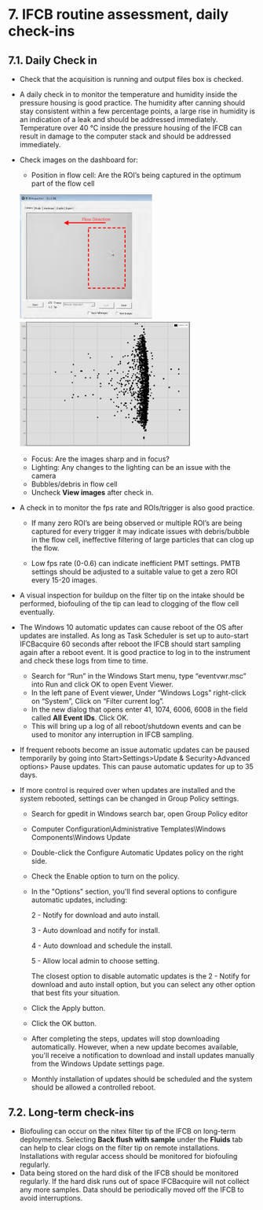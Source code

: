 # 7. IFCB routine assessment, daily check-ins

## 7.1. Daily Check in

- Check that the acquisition is running and output files box is checked.

- A daily check in to monitor the temperature and humidity inside the pressure housing is good practice. The humidity after canning should stay consistent within a few percentage points, a large rise in humidity is an indication of a leak and should be addressed immediately. Temperature over 40 ℃ inside the pressure housing of the IFCB can result in damage to the computer stack and should be addressed immediately.

- Check images on the dashboard for:

  - Position in flow cell: Are the ROI’s being captured in the optimum part of the flow cell

  <img src="README.assets/OptimumRoisPos.png" alt="OptimumRoisPos" style="zoom:50%;" /><img src="README.assets/OptimumRoisPos2.png" alt="OptimumRoisPos2" style="zoom: 67%;" />

  - Focus: Are the images sharp and in focus?
  - Lighting: Any changes to the lighting can be an issue with the camera
  - Bubbles/debris in flow cell
  - Uncheck **View images** after check in.

- A check in to monitor the fps rate and ROIs/trigger is also good practice.

  - If many zero ROI’s are being observed or multiple ROI’s are being captured for every trigger it may indicate issues with debris/bubble in the flow cell, ineffective filtering of large particles that can clog up the flow.

  - Low fps rate (0-0.6) can indicate inefficient PMT settings. PMTB settings should be adjusted to a suitable value to get a zero ROI every 15-20 images.

- A visual inspection for buildup on the filter tip on the intake should be performed, biofouling of the tip can lead to clogging of the flow cell eventually.
- The Windows 10 automatic updates can cause reboot of the OS after updates are installed. As long as Task Scheduler is set up to auto-start IFCBacquire 60 seconds after reboot the IFCB should start sampling again after a reboot event. It is good practice to log in to the instrument and check these logs from time to time. 
  - Search for “Run” in the Windows Start menu, type “eventvwr.msc” into Run and click OK to open Event Viewer.
  - In the left pane of Event viewer, Under “Windows Logs” right-click on “System”, Click on “Filter current log”.
  - In the new dialog that opens enter 41, 1074, 6006, 6008 in the field called **All Event IDs**. Click OK.
  - This will bring up a log of all reboot/shutdown events and can be used to monitor any interruption in IFCB sampling.

- If frequent reboots become an issue automatic updates can be paused temporarily by going into Start>Settings>Update & Security>Advanced options> Pause updates. This can pause automatic updates for up to 35 days.

- If more control is required over when updates are installed and the system rebooted, settings can be changed in Group Policy settings.

  - Search for gpedit in Windows search bar, open Group Policy editor

  - Computer Configuration\Administrative Templates\Windows Components\Windows Update

  - Double-click the Configure Automatic Updates policy on the right side.

  - Check the Enable option to turn on the policy.

  - In the "Options" section, you'll find several options to configure automatic updates, including:

    2 - Notify for download and auto install.

    3 - Auto download and notify for install.

    4 - Auto download and schedule the install.

    5 - Allow local admin to choose setting.

    The closest option to disable automatic updates is the 2 - Notify for download and auto install option, but you can select any other option that best fits your situation.

  - Click the Apply button.
  - Click the OK button.
  - After completing the steps, updates will stop downloading automatically. However, when a new update becomes available, you'll receive a notification to download and install updates manually from the Windows Update settings page.
  - Monthly installation of updates should be scheduled and the system should be allowed a controlled reboot.

## 7.2. Long-term check-ins

- Biofouling can occur on the nitex filter tip of the IFCB on long-term deployments. Selecting **Back flush with sample** under the **Fluids** tab can help to clear clogs on the filter tip on remote installations. Installations with regular access should be monitored for biofouling regularly.
- Data being stored on the hard disk of the IFCB should be monitored regularly. If the hard disk runs out of space IFCBacquire will not collect any more samples. Data should be periodically moved off the IFCB to avoid interruptions.
